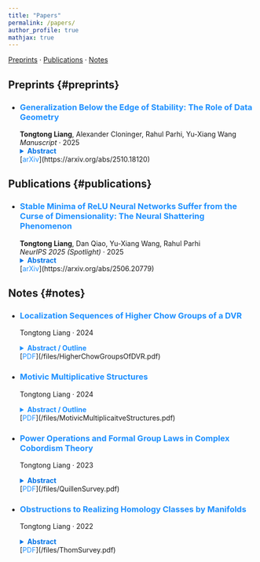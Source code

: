 ```yaml
---
title: "Papers"
permalink: /papers/
author_profile: true
mathjax: true
---
```


[Preprints](#preprints) · [Publications](#publications) · [Notes](#notes)

## Preprints {#preprints}

- ### <span style="color:#1E90FF; font-weight:bold;">Generalization Below the Edge of Stability: The Role of Data Geometry</span>  
  **Tongtong Liang**, Alexander Cloninger, Rahul Parhi, Yu-Xiang Wang  
  *Manuscript* · 2025  
  <details>
    <summary style="font-weight: bold; color: #0073e6; cursor: pointer;">Abstract</summary>
    <p style="margin-top: 10px; padding-left: 15px;">
      Understanding generalization in overparameterized neural networks hinges on the interplay between the data geometry, neural architecture, and training dynamics. In this paper, we theoretically explore how data geometry controls this implicit bias. This paper presents theoretical results for overparameterized two-layer ReLU networks trained *below the edge of stability*. First, for data distributions supported on a mixture of low-dimensional balls, we derive generalization bounds that provably adapt to the intrinsic dimension. Second, for a family of isotropic distributions that vary in how strongly probability mass concentrates toward the unit sphere, we derive a spectrum of bounds showing that rates deteriorate as the mass concentrates toward the sphere. These results instantiate a unifying principle: When the data is harder to "shatter" with respect to the activation thresholds of the ReLU neurons, gradient descent tends to learn representations that capture shared patterns and thus finds solutions that generalize well. On the other hand, for data that is easily shattered (e.g., data supported on the sphere) gradient descent favors memorization. Our theoretical results consolidate disparate empirical findings that have appeared in the literature.
    </p>
  </details>  
  [<span style="color:#1E90FF;">arXiv</span>](https://arxiv.org/abs/2510.18120)

## Publications {#publications}

- ### <span style="color:#1E90FF; font-weight:bold;">Stable Minima of ReLU Neural Networks Suffer from the Curse of Dimensionality: The Neural Shattering Phenomenon</span>  
  **Tongtong Liang**, Dan Qiao, Yu-Xiang Wang, Rahul Parhi  
  *NeurIPS 2025 (Spotlight)* · 2025  
  <details>
   <summary style="font-weight: bold; color: #0073e6; cursor: pointer;">Abstract</summary>
    <p style="margin-top: 10px; padding-left: 15px;">
     We study the implicit bias of flatness / low (loss) curvature and its effects on generalization in two-layer overparameterized ReLU networks with multivariate inputs---a problem well motivated by the minima stability and edge-of-stability phenomena in gradient-descent training. Existing work either requires interpolation or focuses only on univariate inputs. This paper presents new and somewhat surprising theoretical results for multivariate inputs. On two natural settings (1) generalization gap for flat solutions, and (2) mean-squared error (MSE) in nonparametric function estimation by stable minima, we prove upper and lower bounds, which establish that while flatness does imply generalization, the resulting rates of convergence necessarily deteriorate exponentially as the input dimension grows. This gives an exponential separation between the flat solutions compared to low-norm solutions (i.e., weight decay), which are known not to suffer from the curse of dimensionality. In particular, our minimax lower bound construction, based on a novel packing argument with boundary-localized ReLU neurons, reveals how flat solutions can exploit a kind of "neural shattering" where neurons rarely activate, but with high weight magnitudes. This leads to poor performance in high dimensions. We corroborate these theoretical findings with extensive numerical simulations. To the best of our knowledge, our analysis provides the first systematic explanation for why flat minima may fail to generalize in high dimensions.
    </p>
  </details>  
  [<span style="color:#1E90FF;">arXiv</span>](https://arxiv.org/abs/2506.20779)

## Notes {#notes}
- ### <span style="color:#1E90FF; font-weight:bold;">Localization Sequences of Higher Chow Groups of a DVR</span>  
  Tongtong Liang · 2024  
  <details>
    <summary style="font-weight:bold; color:#1E90FF; cursor:pointer;">Abstract / Outline</summary>
    <p>
      This note rederives the boundary map in Levine’s localization sequence for a discrete valuation
      field \((K,v)\) with valuation ring \(\mathcal O_K\) and residue field \(k\):
      \[
      \partial:\ \mathrm{CH}^n(\mathrm{Spec}\,K,n)\longrightarrow \mathrm{CH}^{n-1}(\mathrm{Spec}\,k,n-1).
      \]
      Using the Nesterenko–Suslin/Totaro identification \(\mathrm{CH}^n(\mathrm{Spec}\,F,n)\cong K^M_n(F)\),
      it is shown that \(\partial\) coincides with the Milnor \(K\)-theory residue map
      \(\partial_v:K^M_n(K)\to K^M_{n-1}(k)\).
      The proof gives an explicit cycle-level computation: a symbol \(\{t,u_2,\dots,u_n\}\) corresponds to
      a zero-cycle \(W_u\subset \Delta^n_K\); after taking closure in \(\Delta^n_{\mathcal O_K}\), one checks
      face intersections in two cases \(v(\lambda_u)=0\) and \(v(\lambda_u)>0\), recovering
      \(\{ \overline{u}_2,\dots,\overline{u}_n\}\) or \(0\) respectively.
      As a consequence, \(\mathrm{CH}^n(\mathcal O_K,n)=\ker(\partial_v)\) and
      \(\mathrm{CH}^n(\mathcal O_K,n-1)=\mathrm{coker}(\partial_v)=0\); an application reformulates
      these results in motivic cohomology, yielding for \(p\)-adic \(K\) the comparison
      \(H^{i+1}(\mathcal O_K;\mathbb F_p(j-1))\cong H^{i+1}(K;\mathbb F_p(j))\) when \(i>j\). :contentReference[oaicite:0]{index=0}
    </p>
  </details>  
  [<span style="color:#1E90FF;">PDF</span>](/files/HigherChowGroupsOfDVR.pdf)


- ### <span style="color:#1E90FF; font-weight:bold;">Motivic Multiplicative Structures</span>  
  Tongtong Liang · 2024  
  <details>
    <summary style="font-weight:bold; color:#1E90FF; cursor:pointer;">Abstract / Outline</summary>
    <p>
      A reading-style note on multiplicative structures in motivic homotopy theory centered around
      <em>norms</em> (multiplicative transfer) \(p_\otimes\). It explains how, for an integral universally
      open morphism \(p:T\to S\), one constructs a symmetric monoidal functor
      \(p_\otimes:\mathsf{H}^\bullet(T)\to \mathsf{H}^\bullet(S)\) that preserves sifted colimits and
      extends \(p_+\), and tracks this construction across levels:
      unbased/based presheaves \(\to\) motivic spaces \(\to\) motivic spectra.
      The note then organizes the coherence data of motivic norms via span categories
      (comparing “\(E_\infty\)-operadic” structure vs. “universal normed” structure),
      and introduces the <em>category of normed motivic spectra</em> with its functorial properties.
      A final section recalls norms in equivariant homotopy theory for comparison, and an Appendix
      reviews Galois descent (vector spaces, quasi-coherent sheaves, schemes) to support base-change
      considerations in the motivic context.
    </p>
  </details>  
  [<span style="color:#1E90FF;">PDF</span>](/files/MotivicMultiplicaitveStructures.pdf)

- ### <span style="color:#1E90FF; font-weight:bold;">Power Operations and Formal Group Laws in Complex Cobordism Theory</span>  
  Tongtong Liang · 2023  
  <details>
   <summary style="font-weight: bold; color: #0073e6; cursor: pointer;">Abstract</summary>
    <p style="margin-top: 10px; padding-left: 15px;">
       This is a survey on Quillen's elementary proofs of some results of cobordism theory using power operations. We optimize the system of notations and clarify some vague arguments in Quillen's paper. Furthermore, we emphasize the relations among cobordism power operations, Landweber-Novikov operations and the formal group law associated to the complex cobordism theory. Particularly, we present a stable-homotopy-theoric construction of cobordism power operations in order to demonstrate the relations. Based on this, we give a different proof of Quillen's technical lemma by promoting a lemma in Rudyak's book from mod-2 case to mod-\(p\) cases for all primes \(p\).

    </p>
  </details>  
  [<span style="color:#1E90FF;">PDF</span>](/files/QuillenSurvey.pdf)

- ### <span style="color:#1E90FF; font-weight:bold;">Obstructions to Realizing Homology Classes by Manifolds</span>  
  Tongtong Liang · 2022  
  <details>
    <summary style="font-weight: bold; color: #0073e6; cursor: pointer;">Abstract</summary>
    <p style="margin-top: 10px; padding-left: 15px;">
      This is a survey on Thom's solution to the Steenrod problem that is asking whether each homology class of a finite complex can be realized as a manifold. In particular, we clarify some vague arguments and calculations in Thom's paper. Following Thom's method, We first show how the problem is translated into a homotopy lifting problem by Thom's construction, then we calculate the obstructions of the corresponding lifting problems in terms of Steenrod operations. This survey aims to understand this method essentially, which is expected to enlighten us to think about how to generalize it to algebraic-geometric setting.
    </p>
  </details>  
  [<span style="color:#1E90FF;">PDF</span>](/files/ThomSurvey.pdf)
